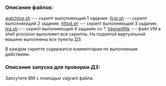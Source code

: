 ### Описание файлов:
[watchlog.sh](watchlog.sh) --- скрипт выполняющий 1 задание. 
[fcgi.sh](fcgi.sh) --- скрипт выполняющий 2 задание.
[httpd.sh](httpd.sh) --- скрипт выполняющий 3 задание.
[jira.sh](jira.sh) --- скрипт выполняющий 4 задание cо *.
[Vagrantfile](Vagrantfile) --- файл VM в shell provision выполняет все скрипты. На поднятой виртуальной машине выполнены все пункты ДЗ.

В каждом скрипте содержатся комментарии по выполненым действиям. 

### Описание запуска для проверки ДЗ:
Запсутите ВМ с помощью vagrant файла.

